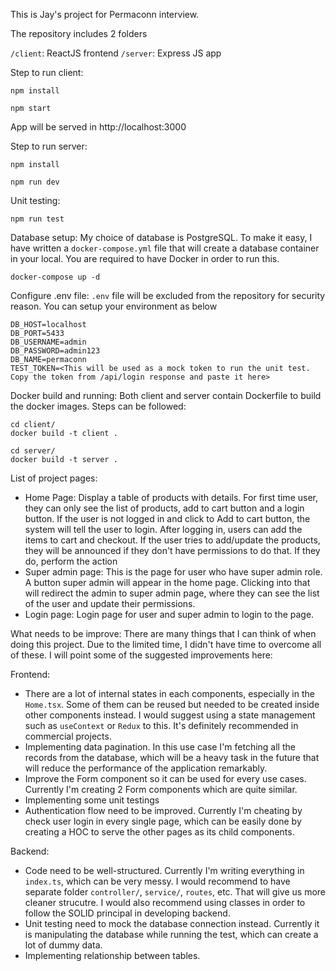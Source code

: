This is Jay's project for Permaconn interview.

The repository includes 2 folders

`/client`: ReactJS frontend
`/server`: Express JS app

Step to run client:

```
npm install

npm start
```

App will be served in http://localhost:3000

Step to run server:

```
npm install

npm run dev
```

Unit testing:

```
npm run test
```

Database setup: My choice of database is PostgreSQL. To make it easy, I have written a `docker-compose.yml` file that will create a database container in your local. You are required to have Docker in order to run this.

```
docker-compose up -d
```

Configure .env file: `.env` file will be excluded from the repository for security reason. You can setup your environment as below 

```
DB_HOST=localhost
DB_PORT=5433
DB_USERNAME=admin 
DB_PASSWORD=admin123
DB_NAME=permaconn
TEST_TOKEN=<This will be used as a mock token to run the unit test. Copy the token from /api/login response and paste it here>
```

Docker build and running: Both client and server contain Dockerfile to build the docker images. Steps can be followed:

```
cd client/
docker build -t client .

cd server/
docker build -t server .
```

List of project pages:
- Home Page: Display a table of products with details. For first time user, they can only see the list of products, add to cart button and a login button. If the user is not logged in and click to Add to cart button, the system will tell the user to login. After logging in, users can add the items to cart and checkout. If the user tries to add/update the products, they will be announced if they don't have permissions to do that. If they do, perform the action
- Super admin page: This is the page for user who have super admin role. A button super admin will appear in the home page. Clicking into that will redirect the admin to super admin page, where they can see the list of the user and update their permissions.
- Login page: Login page for user and super admin to login to the page. 

What needs to be improve:
There are many things that I can think of when doing this project. Due to the limited time, I didn't have time to overcome all of these. I will point some of the suggested improvements here:

Frontend:
- There are a lot of internal states in each components, especially in the `Home.tsx`. Some of them can be reused but needed to be created inside other components instead. I would suggest using a state management such as `useContext` or `Redux` to this. It's definitely recommended in commercial projects.
- Implementing data pagination. In this use case I'm fetching all the records from the database, which will be a heavy task in the future that will reduce the performance of the application remarkably.
- Improve the Form component so it can be used for every use cases. Currently I'm creating 2 Form components which are quite similar.
- Implementing some unit testings
- Authentication flow need to be improved. Currently I'm cheating by check user login in every single page, which can be easily done by creating a HOC to serve the other pages as its child components.

Backend:
- Code need to be well-structured. Currently I'm writing everything in `index.ts`, which can be very messy. I would recommend to have separate folder `controller/`, `service/`, `routes`, etc. That will give us more cleaner strucutre. I would also recommend using classes in order to follow the SOLID principal in developing backend.
- Unit testing need to mock the database connection instead. Currently it is manipulating the database while running the test, which can create a lot of dummy data.
- Implementing relationship between tables.
